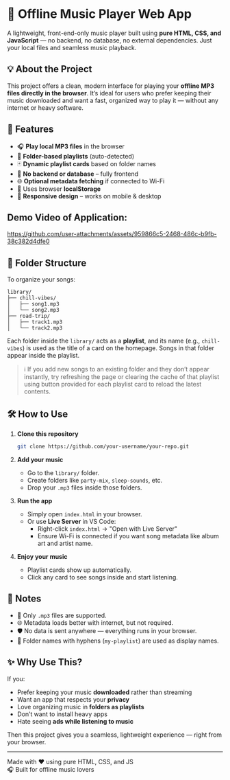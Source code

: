# 🎵 Offline Music Player Web App

A lightweight, front-end-only music player built using **pure HTML, CSS, and JavaScript** — no backend, no database, no external dependencies. Just your local files and seamless music playback.

## 💡 About the Project

This project offers a clean, modern interface for playing your **offline MP3 files directly in the browser**. It’s ideal for users who prefer keeping their music downloaded and want a fast, organized way to play it — without any internet or heavy software.

## 🚀 Features

- 🎧 **Play local MP3 files** in the browser  
- 📁 **Folder-based playlists** (auto-detected)  
- 🃏 **Dynamic playlist cards** based on folder names  
- 🔄 **No backend or database** – fully frontend  
- 🌐 **Optional metadata fetching** if connected to Wi-Fi  
- 💾 Uses browser **localStorage**  
- 📱 **Responsive design** – works on mobile & desktop

## Demo Video of Application:
https://github.com/user-attachments/assets/959866c5-2468-486c-b9fb-38c382d4dfe0


## 📂 Folder Structure

To organize your songs:

```plaintext
library/
├── chill-vibes/
│   ├── song1.mp3
│   └── song2.mp3
├── road-trip/
│   ├── track1.mp3
│   └── track2.mp3
```

Each folder inside the `library/` acts as a **playlist**, and its name (e.g., `chill-vibes`) is used as the title of a card on the homepage. Songs in that folder appear inside the playlist.

> ℹ️ If you add new songs to an existing folder and they don’t appear instantly, try refreshing the page or clearing the cache of that playlist using button provided for each playlist card to reload the latest contents.

## 🛠️ How to Use

1. **Clone this repository**
   ```bash
   git clone https://github.com/your-username/your-repo.git
   ```

2. **Add your music**
   - Go to the `library/` folder.
   - Create folders like `party-mix`, `sleep-sounds`, etc.
   - Drop your `.mp3` files inside those folders.

3. **Run the app**
   - Simply open `index.html` in your browser.
   - Or use **Live Server** in VS Code:
     - Right-click `index.html` → "Open with Live Server"
     - Ensure Wi-Fi is connected if you want song metadata like album art and artist name.

4. **Enjoy your music**
   - Playlist cards show up automatically.
   - Click any card to see songs inside and start listening.

## 📌 Notes

- 🎵 Only `.mp3` files are supported.
- 🌐 Metadata loads better with internet, but not required.
- 🛡️ No data is sent anywhere — everything runs in your browser.
- 📁 Folder names with hyphens (`my-playlist`) are used as display names.

## ✨ Why Use This?

If you:

- Prefer keeping your music **downloaded** rather than streaming
- Want an app that respects your **privacy**
- Love organizing music in **folders as playlists**
- Don’t want to install heavy apps
- Hate seeing **ads while listening to music**

Then this project gives you a seamless, lightweight experience — right from your browser.

---

Made with ❤️ using pure HTML, CSS, and JS  
🎧 Built for offline music lovers
